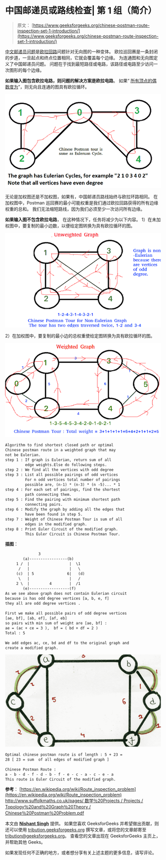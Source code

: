 # 中国邮递员或路线检查| 第 1 组（简介）

> 原文： [https://www.geeksforgeeks.org/chinese-postman-route-inspection-set-1-introduction/](https://www.geeksforgeeks.org/chinese-postman-route-inspection-set-1-introduction/)

[中文邮递员问题](https://en.wikipedia.org/wiki/Route_inspection_problem)是[欧拉回路](https://www.geeksforgeeks.org/eulerian-path-and-circuit/)问题针对无向图的一种变体。 欧拉巡回赛是一条封闭的步道，一旦起点和终点位置相同，它就会覆盖每个边缘。 为连通图和无向图定义了中国邮递员问题。 问题在于找到最短路径或电路，该路径或电路至少访问一次图形的每个边缘。

**如果输入图包含欧拉电路，则问题的解决方案是欧拉电路**。
如果“ <u>所有顶点的偶数度为</u>”，则无向且连通的图具有欧拉循环。

![chinese-postman](img/f2d3d702d9c5730ce4f84fe939a8837b.png)

无论是加权图还是不加权图，如果有，中国邮递员路线始终与欧拉环路相同。 在加权图中，Postman 巡回赛的最小可能权重是我们通过欧拉回路获得的所有边缘权重的总和。 我们无法缩短路线，因为我们必须至少一次访问所有边缘。

**如果输入图不包含欧拉电路**，
在这种情况下，任务将减少为以下内容。
1）在未加权图中，要复制的最小边数，以便给定图转换为具有欧拉循环的图。

![chinese-postman2](img/72aa5243b49f75bdd563ccbf8e4db4c9.png)

2）在加权图中，要复制的最小边的总权重使给定图转换为具有欧拉循环的图。

![chinese-postman-3](img/3bd734b5179924f6240dfe996e978051.png)

```
Algorithm to find shortest closed path or optimal 
Chinese postman route in a weighted graph that may
not be Eulerian.
step 1 : If graph is Eulerian, return sum of all 
         edge weights.Else do following steps.
step 2 : We find all the vertices with odd degree 
step 3 : List all possible pairings of odd vertices  
         For n odd vertices total number of pairings 
         possible are, (n-1) * (n-3) * (n -5)... * 1
step 4 : For each set of pairings, find the shortest 
         path connecting them.
step 5 : Find the pairing with minimum shortest path 
         connecting pairs.
step 6 : Modify the graph by adding all the edges that  
         have been found in step 5.
step 7 : Weight of Chinese Postman Tour is sum of all 
         edges in the modified graph.
step 8 : Print Euler Circuit of the modified graph. 
         This Euler Circuit is Chinese Postman Tour.   

```

**插图**：

```
               3
        (a)-----------------(b)
     1 /  |                  |  \1
      /   |                  |   \
     (c)  | 5               6|   (d)
      \   |                  |   /
     2 \  |         4        |  /1
        (e)------------------(f)
As we see above graph does not contain Eulerian circuit
because is has odd degree vertices [a, b, e, f]
they all are odd degree vertices . 

First we make all possible pairs of odd degree vertices
[ae, bf], [ab, ef], [af, eb] 
so pairs with min sum of weight are [ae, bf] :
ae = (ac + ce = 3 ),  bf = ( bd + df = 2 ) 
Total : 5

We add edges ac, ce, bd and df to the original graph and
create a modified graph.

```

![img038](img/9e8dcba61222ed9807835d32489344ca.png)

```
Optimal chinese postman route is of length : 5 + 23 = 
28 [ 23 = sum  of all edges of modified graph ]

Chinese Postman Route :  
a - b - d - f - d - b - f - e - c - a - c - e - a 
This route is Euler Circuit of the modified graph. 

```

**参考**：
[https://en.wikipedia.org/wiki/Route_inspection_problem](https://en.wikipedia.org/wiki/Route_inspection_problem)
[http://www.suffolkmaths.co.uk/pages/ 数学％20Projects / Projects / Topology％20and％20Graph％20Theory / Chinese％20Postman％20Problem.pdf](http://www.suffolkmaths.co.uk/pages/Maths%20Projects/Projects/Topology%20and%20Graph%20Theory/Chinese%20Postman%20Problem.pdf)

本文由 [**Nishant Singh**](https://practice.geeksforgeeks.org/user-profile.php?user=_code) 提供。 如果您喜欢 GeeksforGeeks 并希望做出贡献，则还可以使用 [tribution.geeksforgeeks.org](http://www.contribute.geeksforgeeks.org) 撰写文章，或将您的文章邮寄至 tribution@geeksforgeeks.org。 查看您的文章出现在 GeeksforGeeks 主页上，并帮助其他 Geeks。

如果发现任何不正确的地方，或者想分享有关上述主题的更多信息，请写评论。

